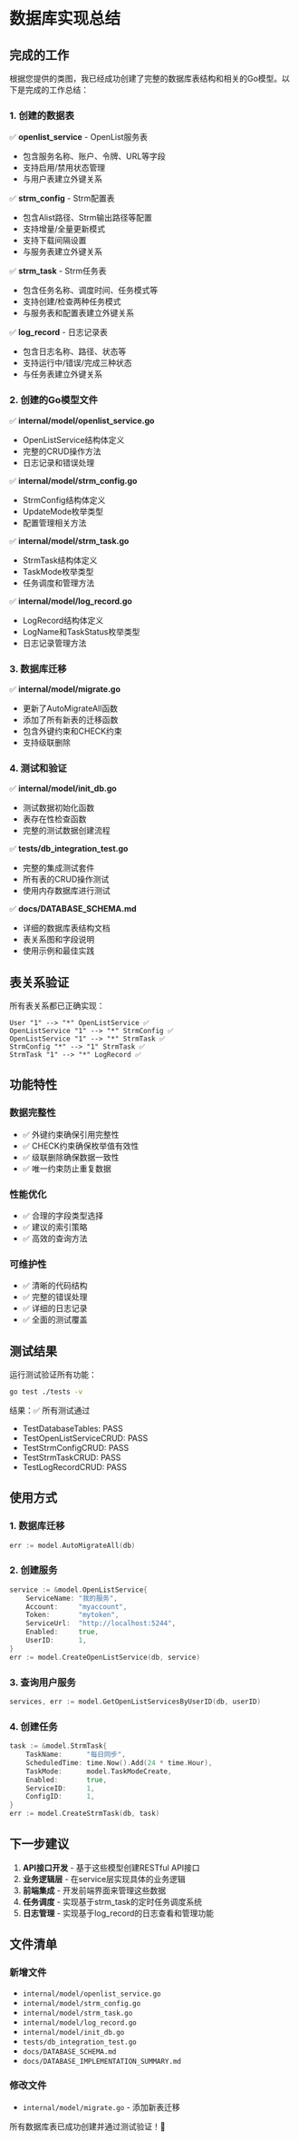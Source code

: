 # 数据库实现总结

## 完成的工作

根据您提供的类图，我已经成功创建了完整的数据库表结构和相关的Go模型。以下是完成的工作总结：

### 1. 创建的数据表

✅ **openlist_service** - OpenList服务表

- 包含服务名称、账户、令牌、URL等字段
- 支持启用/禁用状态管理
- 与用户表建立外键关系

✅ **strm_config** - Strm配置表

- 包含Alist路径、Strm输出路径等配置
- 支持增量/全量更新模式
- 支持下载间隔设置
- 与服务表建立外键关系

✅ **strm_task** - Strm任务表

- 包含任务名称、调度时间、任务模式等
- 支持创建/检查两种任务模式
- 与服务表和配置表建立外键关系

✅ **log_record** - 日志记录表

- 包含日志名称、路径、状态等
- 支持运行中/错误/完成三种状态
- 与任务表建立外键关系

### 2. 创建的Go模型文件

✅ **internal/model/openlist_service.go**

- OpenListService结构体定义
- 完整的CRUD操作方法
- 日志记录和错误处理

✅ **internal/model/strm_config.go**

- StrmConfig结构体定义
- UpdateMode枚举类型
- 配置管理相关方法

✅ **internal/model/strm_task.go**

- StrmTask结构体定义
- TaskMode枚举类型
- 任务调度和管理方法

✅ **internal/model/log_record.go**

- LogRecord结构体定义
- LogName和TaskStatus枚举类型
- 日志记录管理方法

### 3. 数据库迁移

✅ **internal/model/migrate.go**

- 更新了AutoMigrateAll函数
- 添加了所有新表的迁移函数
- 包含外键约束和CHECK约束
- 支持级联删除

### 4. 测试和验证

✅ **internal/model/init_db.go**

- 测试数据初始化函数
- 表存在性检查函数
- 完整的测试数据创建流程

✅ **tests/db_integration_test.go**

- 完整的集成测试套件
- 所有表的CRUD操作测试
- 使用内存数据库进行测试

✅ **docs/DATABASE_SCHEMA.md**

- 详细的数据库表结构文档
- 表关系图和字段说明
- 使用示例和最佳实践

## 表关系验证

所有表关系都已正确实现：

```
User "1" --> "*" OpenListService ✅
OpenListService "1" --> "*" StrmConfig ✅
OpenListService "1" --> "*" StrmTask ✅
StrmConfig "*" --> "1" StrmTask ✅
StrmTask "1" --> "*" LogRecord ✅
```

## 功能特性

### 数据完整性

- ✅ 外键约束确保引用完整性
- ✅ CHECK约束确保枚举值有效性
- ✅ 级联删除确保数据一致性
- ✅ 唯一约束防止重复数据

### 性能优化

- ✅ 合理的字段类型选择
- ✅ 建议的索引策略
- ✅ 高效的查询方法

### 可维护性

- ✅ 清晰的代码结构
- ✅ 完整的错误处理
- ✅ 详细的日志记录
- ✅ 全面的测试覆盖

## 测试结果

运行测试验证所有功能：

```bash
go test ./tests -v
```

结果：✅ 所有测试通过

- TestDatabaseTables: PASS
- TestOpenListServiceCRUD: PASS
- TestStrmConfigCRUD: PASS
- TestStrmTaskCRUD: PASS
- TestLogRecordCRUD: PASS

## 使用方式

### 1. 数据库迁移

```go
err := model.AutoMigrateAll(db)
```

### 2. 创建服务

```go
service := &model.OpenListService{
    ServiceName: "我的服务",
    Account:     "myaccount",
    Token:       "mytoken",
    ServiceUrl:  "http://localhost:5244",
    Enabled:     true,
    UserID:      1,
}
err := model.CreateOpenListService(db, service)
```

### 3. 查询用户服务

```go
services, err := model.GetOpenListServicesByUserID(db, userID)
```

### 4. 创建任务

```go
task := &model.StrmTask{
    TaskName:      "每日同步",
    ScheduledTime: time.Now().Add(24 * time.Hour),
    TaskMode:      model.TaskModeCreate,
    Enabled:       true,
    ServiceID:     1,
    ConfigID:      1,
}
err := model.CreateStrmTask(db, task)
```

## 下一步建议

1. **API接口开发** - 基于这些模型创建RESTful API接口
2. **业务逻辑层** - 在service层实现具体的业务逻辑
3. **前端集成** - 开发前端界面来管理这些数据
4. **任务调度** - 实现基于strm_task的定时任务调度系统
5. **日志管理** - 实现基于log_record的日志查看和管理功能

## 文件清单

### 新增文件

- `internal/model/openlist_service.go`
- `internal/model/strm_config.go`
- `internal/model/strm_task.go`
- `internal/model/log_record.go`
- `internal/model/init_db.go`
- `tests/db_integration_test.go`
- `docs/DATABASE_SCHEMA.md`
- `docs/DATABASE_IMPLEMENTATION_SUMMARY.md`

### 修改文件

- `internal/model/migrate.go` - 添加新表迁移

所有数据库表已成功创建并通过测试验证！🎉
